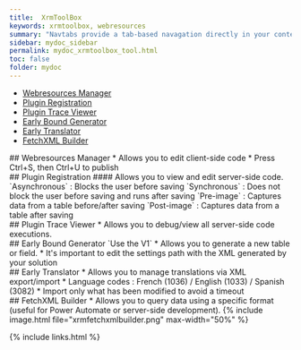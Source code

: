 ```yaml
---
title:  XrmToolBox
keywords: xrmtoolbox, webresources
summary: "Navtabs provide a tab-based navagation directly in your content, allowing users to click from tab to tab to see different panels of condtent."
sidebar: mydoc_sidebar
permalink: mydoc_xrmtoolbox_tool.html
toc: false
folder: mydoc
---
```


<ul id="profileTabs" class="nav nav-tabs">
    <li class="active"><a class="noCrossRef" href="#webresources-manager" data-toggle="tab">Webresources Manager</a></li>
    <li><a class="noCrossRef" href="#plugin-registration" data-toggle="tab">Plugin Registration</a></li>
    <li><a class="noCrossRef" href="#plugin-trace-viewer" data-toggle="tab">Plugin Trace Viewer</a></li>
    <li><a class="noCrossRef" href="#early-bound-generator" data-toggle="tab">Early Bound Generator</a></li>
    <li><a class="noCrossRef" href="#early-translator" data-toggle="tab">Early Translator</a></li>
    <li><a class="noCrossRef" href="#fetchxml-builder" data-toggle="tab">FetchXML Builder</a></li>
</ul>
  <div class="tab-content">
<div role="tabpanel" class="tab-pane active" id="webresources-manager" markdown="1">
## Webresources Manager
* Allows you to edit client-side code  
* Press Ctrl+S, then Ctrl+U to publish  
</div>

<div role="tabpanel" class="tab-pane" id="plugin-registration" markdown="1">
## Plugin Registration
#### Allows you to view and edit server-side code.  
`Asynchronous` : Blocks the user before saving  
`Synchronous` : Does not block the user before saving and runs after saving  
`Pre-image` : Captures data from a table before/after saving  
`Post-image` : Captures data from a table after saving  
</div>

<div role="tabpanel" class="tab-pane" id="plugin-trace-viewer" markdown="1">
## Plugin Trace Viewer
* Allows you to debug/view all server-side code executions.
</div>

<div role="tabpanel" class="tab-pane" id="early-bound-generator" markdown="1">
## Early Bound Generator
`Use the V1`
* Allows you to generate a new table or field.
* It's important to edit the settings path with the XML generated by your solution
</div>

<div role="tabpanel" class="tab-pane" id="early-translator" markdown="1">
## Early Translator
* Allows you to manage translations via XML export/import
* Language codes : French (1036) / English (1033) / Spanish (3082)
* Import only what has been modified to avoid a timeout
</div>

<div role="tabpanel" class="tab-pane" id="fetchxml-builder" markdown="1">
## FetchXML Builder
* Allows you to query data using a specific format (useful for Power Automate or server-side development).
{% include image.html file="xrmfetchxmlbuilder.png" max-width="50%" %}
</div>
</div>

{% include links.html %}
